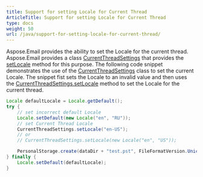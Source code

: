 ```yaml
---
title: Support for setting Locale for Current Thread
ArticleTitle: Support for setting Locale for Current Thread
type: docs
weight: 50
url: /java/support-for-setting-locale-for-current-thread/
---
```


Aspose.Email provides the ability to set the Locale for the current thread. Aspose.Email provides a class [CurrentThreadSettings](https://apireference.aspose.com/java/email/com.aspose.email/CurrentThreadSettings) that provides the [setLocale](https://apireference.aspose.com/java/email/com.aspose.email/CurrentThreadSettings#setLocale\(java.util.Locale\)) method for this purpose. The following code snippet demonstrates the use of the [CurrentThreadSettings](https://apireference.aspose.com/java/email/com.aspose.email/CurrentThreadSettings) class to set the current Locale. The snippet fist sets the Locale to an invalid value and then uses the [CurrentThreadSettings.setLocale](https://apireference.aspose.com/java/email/com.aspose.email/CurrentThreadSettings#setLocale\(java.lang.String\)) method to set the Locale for the current thread.



~~~Java
Locale defaultLocale = Locale.getDefault();
try {
    // set incorrect default Locale
    Locale.setDefault(new Locale("en", "RU"));
    // set Current Thread Locale
    CurrentThreadSettings.setLocale("en-US");
    // or
    // CurrentThreadSettings.setLocale(new Locale("en", "US"));

    PersonalStorage.create(dataDir + "test.pst", FileFormatVersion.Unicode);
} finally {
    Locale.setDefault(defaultLocale);
}
~~~
